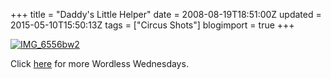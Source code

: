 +++
title = "Daddy's Little Helper"
date = 2008-08-19T18:51:00Z
updated = 2015-05-10T15:50:13Z
tags = ["Circus Shots"]
blogimport = true 
+++

[![IMG_6556bw2](https://latc.s3.amazonaws.com/wp-content/uploads/2008/08/img-6556bw2-thumb.jpg)](https://latc.s3.amazonaws.com/wp-content/uploads/2008/08/img-6556bw2.jpg) 

Click [here](http://www.5minutesformom.com) for more Wordless Wednesdays.
